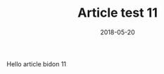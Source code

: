 ﻿---
layout: post
title: Article test 11
date: 2018-05-20
categories: []
tags: []
---

Hello article bidon 11

